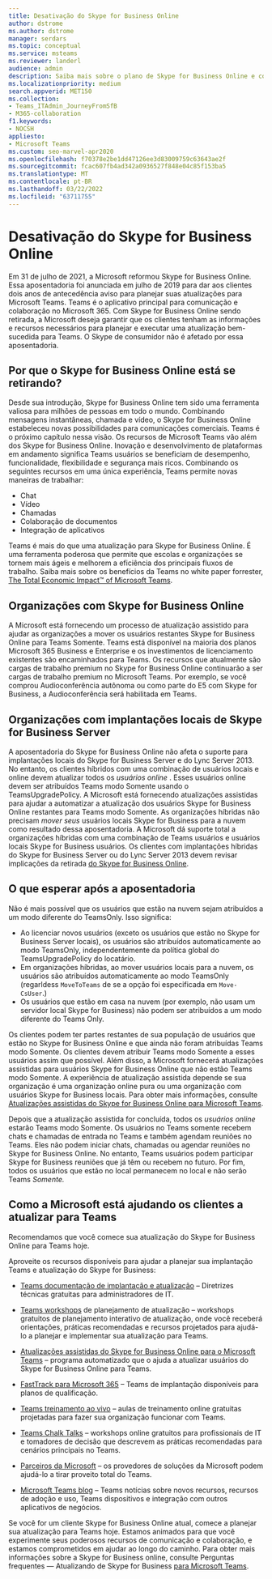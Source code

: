 ```yaml
---
title: Desativação do Skype for Business Online
author: dstrome
ms.author: dstrome
manager: serdars
ms.topic: conceptual
ms.service: msteams
ms.reviewer: landerl
audience: admin
description: Saiba mais sobre o plano de Skype for Business Online e como a Microsoft está ajudando os clientes a migrar para Teams.
ms.localizationpriority: medium
search.appverid: MET150
ms.collection:
- Teams_ITAdmin_JourneyFromSfB
- M365-collaboration
f1.keywords:
- NOCSH
appliesto:
- Microsoft Teams
ms.custom: seo-marvel-apr2020
ms.openlocfilehash: f70378e2be1dd47126ee3d83009759c63643ae2f
ms.sourcegitcommit: fcac607fb4ad342a0936527f848e04c85f153ba5
ms.translationtype: MT
ms.contentlocale: pt-BR
ms.lasthandoff: 03/22/2022
ms.locfileid: "63711755"
---
```

# <a name="skype-for-business-online-retirement"></a>Desativação do Skype for Business Online

Em 31 de julho de 2021, a Microsoft reformou Skype for Business Online. Essa aposentadoria foi anunciada em julho de 2019 para dar aos clientes dois anos de antecedência aviso para planejar suas atualizações para Microsoft Teams. Teams é o aplicativo principal para comunicação e colaboração no Microsoft 365. Com Skype for Business Online sendo retirada, a Microsoft deseja garantir que os clientes tenham as informações e recursos necessários para planejar e executar uma atualização bem-sucedida para Teams.  O Skype de consumidor não é afetado por essa aposentadoria.

## <a name="why-is-skype-for-business-online-retiring"></a>Por que o Skype for Business Online está se retirando?

Desde sua introdução, Skype for Business Online tem sido uma ferramenta valiosa para milhões de pessoas em todo o mundo. Combinando mensagens instantâneas, chamada e vídeo, o Skype for Business Online estabeleceu novas possibilidades para comunicações comerciais. Teams é o próximo capítulo nessa visão.  Os recursos de Microsoft Teams vão além dos Skype for Business Online. Inovação e desenvolvimento de plataformas em andamento significa Teams usuários se beneficiam de desempenho, funcionalidade, flexibilidade e segurança mais ricos. Combinando os seguintes recursos em uma única experiência, Teams permite novas maneiras de trabalhar:

- Chat
- Vídeo
- Chamadas
- Colaboração de documentos
- Integração de aplicativos

Teams é mais do que uma atualização para Skype for Business Online. É uma ferramenta poderosa que permite que escolas e organizações se tornem mais ágeis e melhorem a eficiência dos principais fluxos de trabalho. Saiba mais sobre os benefícios da Teams no white paper forrester, [The Total Economic Impact™ of Microsoft Teams](https://www.microsoft.com/microsoft-365/blog/wp-content/uploads/sites/2/2019/04/Total-Economic-Impact-Microsoft-Teams.pdf?rtc=1).

## <a name="organizations-with-skype-for-business-online"></a>Organizações com Skype for Business Online

A Microsoft está fornecendo um processo de atualização assistido para ajudar as organizações a mover os usuários restantes Skype for Business Online para Teams Somente. Teams está disponível na maioria dos planos Microsoft 365 Business e Enterprise e os investimentos de licenciamento existentes são encaminhados para Teams. Os recursos que atualmente são cargas de trabalho premium no Skype for Business Online continuarão a ser cargas de trabalho premium no Microsoft Teams. Por exemplo, se você comprou Audioconferência autônoma ou como parte do E5 com Skype for Business, a Audioconferência será habilitada em Teams.

## <a name="organizations-with-on-premises-deployments-of-skype-for-business-server"></a>Organizações com implantações locais de Skype for Business Server

A aposentadoria do Skype for Business Online não afeta o suporte para implantações locais do Skype for Business Server e do Lync Server 2013. No entanto, os clientes híbridos com uma combinação de usuários locais e online devem atualizar todos os *usuários online* . Esses usuários online devem ser atribuídos Teams modo Somente usando o TeamsUpgradePolicy. A Microsoft está fornecendo atualizações assistidas para ajudar a automatizar a atualização dos usuários Skype for Business Online restantes para Teams modo Somente. As organizações híbridas não precisam *mover seus* usuários locais Skype for Business para a nuvem como resultado dessa aposentadoria. A Microsoft dá suporte total a organizações híbridas com uma combinação de Teams usuários e usuários locais Skype for Business usuários. Os clientes com implantações híbridas do Skype for Business Server ou do Lync Server 2013 devem revisar implicações da retirada [do Skype for Business Online](/skypeforbusiness/hybrid/plan-hybrid-connectivity#implications-of-the-upcoming-retirement-of-skype-for-business-online).

## <a name="what-to-expect-post-retirement"></a>O que esperar após a aposentadoria

Não é mais possível que os usuários que estão na nuvem sejam atribuídos a um modo diferente do TeamsOnly. Isso significa:
 - Ao licenciar novos usuários (exceto os usuários que estão no Skype for Business Server locais), os usuários são atribuídos automaticamente ao modo TeamsOnly, independentemente da política global do TeamsUpgradePolicy do locatário.
 - Em organizações híbridas, ao mover usuários locais para a nuvem, os usuários são atribuídos automaticamente ao modo TeamsOnly (regarldess `MoveToTeams` de se a opção foi especificada em `Move-CsUser`.)
 - Os usuários que estão em casa na nuvem (por exemplo, não  usam um servidor local Skype for Business) não podem ser atribuídos a um modo diferente do Teams Only.

Os clientes podem ter partes restantes de sua população de usuários que estão no Skype for Business Online e que ainda não foram atribuídas Teams modo Somente.  Os clientes devem atribuir Teams modo Somente a esses usuários assim que possível.  Além disso, a Microsoft fornecerá atualizações assistidas para usuários Skype for Business Online que não estão Teams modo Somente.  A experiência de atualização assistida depende se sua organização é uma organização online pura ou uma organização com usuários Skype for Business locais.  Para obter mais informações, consulte [Atualizações assistidas do Skype for Business Online para Microsoft Teams](upgrade-assisted.md).

Depois que a atualização assistida for concluída, todos os *usuários online* estarão Teams modo Somente. Os usuários no Teams somente recebem chats e chamadas de entrada no Teams e também agendam reuniões no Teams. Eles não podem iniciar chats, chamadas ou agendar reuniões no Skype for Business Online.  No entanto, Teams usuários podem participar Skype for Business reuniões que já têm ou recebem no futuro. Por fim, todos os usuários que estão no local permanecem no local e não serão Teams *Somente.*


## <a name="how-microsoft-is-helping-customers-upgrade-to-teams"></a>Como a Microsoft está ajudando os clientes a atualizar para Teams

Recomendamos que você comece sua atualização do Skype for Business Online para Teams hoje.

Aproveite os recursos disponíveis para ajudar a planejar sua implantação Teams e atualização do Skype for Business:

- [Teams documentação de implantação e atualização](upgrade-start-here.md) – Diretrizes técnicas gratuitas para administradores de IT.

- [Teams workshops](./upgrade-workshops-landing-page.yml) de planejamento de atualização – workshops gratuitos de planejamento interativo de atualização, onde você receberá orientações, práticas recomendadas e recursos projetados para ajudá-lo a planejar e implementar sua atualização para Teams.

- [Atualizações assistidas do Skype for Business Online para o Microsoft Teams](upgrade-assisted.md) – programa automatizado que o ajuda a atualizar usuários do Skype for Business Online para Teams.

- [FastTrack para Microsoft 365](https://www.microsoft.com/fasttrack/microsoft-365) – Teams de implantação disponíveis para planos de qualificação.

- [Teams treinamento ao vivo](./instructor-led-training-teams-landing-page.yml) – aulas de treinamento online gratuitas projetadas para fazer sua organização funcionar com Teams.

- [Teams Chalk Talks](./chalk-talks-landing-page.yml) – workshops online gratuitos para profissionais de IT e tomadores de decisão que descrevem as práticas recomendadas para cenários principais no Teams.

- [Parceiros da Microsoft](https://www.microsoft.com/solution-providers/home) – os provedores de soluções da Microsoft podem ajudá-lo a tirar proveito total do Teams.

- [Microsoft Teams blog](https://techcommunity.microsoft.com/t5/microsoft-teams-blog/bg-p/MicrosoftTeamsBlog) – Teams notícias sobre novos recursos, recursos de adoção e uso, Teams dispositivos e integração com outros aplicativos de negócios.

Se você for um cliente Skype for Business Online atual, comece a planejar sua atualização para Teams hoje. Estamos animados para que você experimente seus poderosos recursos de comunicação e colaboração, e estamos comprometidos em ajudar ao longo do caminho.  Para obter mais informações sobre a Skype for Business online, consulte Perguntas frequentes — Atualizando de Skype for Business [para Microsoft Teams](FAQ-journey.yml).





